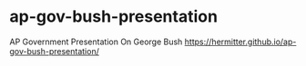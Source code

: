 # ap-gov-bush-presentation
AP Government Presentation On George Bush
https://hermitter.github.io/ap-gov-bush-presentation/
